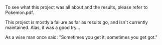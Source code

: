 To see what this project was all about and the results, please refer to Pokemon.pdf.

This project is mostly a failure as far as results go, and isn't currently maintained. Alas, it was a good try...

As a wise man once said: "Sometimes you get it, sometimes you get got."
